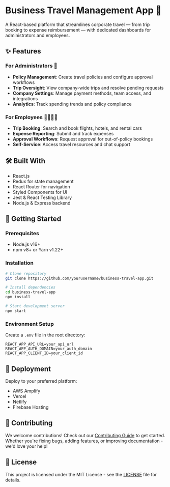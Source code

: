 # Business Travel Management App 🧳

A React-based platform that streamlines corporate travel — from trip booking to expense reimbursement — with dedicated dashboards for administrators and employees.


## ✨ Features

### For Administrators 👔
- **Policy Management**: Create travel policies and configure approval workflows
- **Trip Oversight**: View company-wide trips and resolve pending requests
- **Company Settings**: Manage payment methods, team access, and integrations
- **Analytics**: Track spending trends and policy compliance

### For Employees 👩‍💼👨‍💼
- **Trip Booking**: Search and book flights, hotels, and rental cars
- **Expense Reporting**: Submit and track expenses
- **Approval Workflows**: Request approval for out-of-policy bookings
- **Self-Service**: Access travel resources and chat support

## 🛠️ Built With

- React.js
- Redux for state management 
- React Router for navigation
- Styled Components for UI
- Jest & React Testing Library
- Node.js & Express backend

## 🚀 Getting Started

### Prerequisites

- Node.js v16+
- npm v8+ or Yarn v1.22+

### Installation

```bash
# Clone repository
git clone https://github.com/yourusername/business-travel-app.git

# Install dependencies
cd business-travel-app
npm install

# Start development server
npm start
```

### Environment Setup

Create a `.env` file in the root directory:

```
REACT_APP_API_URL=your_api_url
REACT_APP_AUTH_DOMAIN=your_auth_domain
REACT_APP_CLIENT_ID=your_client_id
```

## 🚢 Deployment

Deploy to your preferred platform:
- AWS Amplify
- Vercel
- Netlify
- Firebase Hosting


## 🤝 Contributing

We welcome contributions! Check out our [Contributing Guide](./CONTRIBUTING.md) to get started. Whether you're fixing bugs, adding features, or improving documentation - we'd love your help!

## 📄 License

This project is licensed under the MIT License - see the [LICENSE](LICENSE) file for details.
